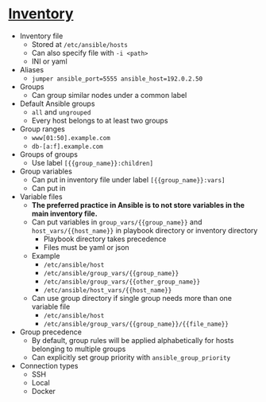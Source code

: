 # [Inventory](https://docs.ansible.com/ansible/latest/user_guide/intro_inventory.html)

* Inventory file
  * Stored at `/etc/ansible/hosts`
  * Can also specify file with `-i <path>`
  * INI or yaml
* Aliases
  * `jumper ansible_port=5555 ansible_host=192.0.2.50`
* Groups
  * Can group similar nodes under a common label
* Default Ansible groups
  * `all` and `ungrouped`
  * Every host belongs to at least two groups
* Group ranges
  * `www[01:50].example.com`
  * `db-[a:f].example.com`
* Groups of groups
  * Use label `[{{group_name}}:children]`
* Group variables
  * Can put in inventory file under label `[{{group_name}}:vars]`
  * Can put in
* Variable files
  * **The preferred practice in Ansible is to not store variables in the main inventory file.**
  * Can put variables in `group_vars/{{group_name}}` and `host_vars/{{host_name}}` in playbook directory or inventory directory
    * Playbook directory takes precedence
    * Files must be yaml or json
  * Example
    * `/etc/ansible/host`
    * `/etc/ansible/group_vars/{{group_name}}`
    * `/etc/ansible/group_vars/{{other_group_name}}`
    * `/etc/ansible/host_vars/{{host_name}}`
  * Can use group directory if single group needs more than one variable file
    * `/etc/ansible/host`
    * `/etc/ansible/group_vars/{{group_name}}/{{file_name}}`
* Group precedence
  * By default, group rules will be applied alphabetically for hosts belonging to multiple groups
  * Can explicitly set group priority with `ansible_group_priority`
* Connection types
  * SSH
  * Local
  * Docker
